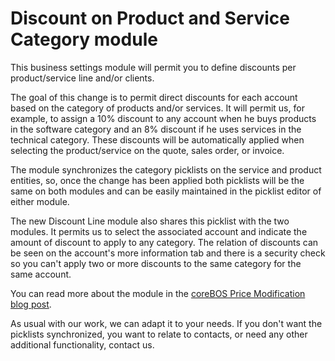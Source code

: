 Discount on Product and Service Category module
=======

This business settings module will permit you to define discounts per product/service line and/or clients.

The goal of this change is to permit direct discounts for each account based on the category of products and/or services. It will permit us, for example, to assign a 10% discount to any account when he buys products in the software category and an 8% discount if he uses services in the technical category. These discounts will be automatically applied when selecting the product/service on the quote, sales order, or invoice.

The module synchronizes the category picklists on the service and product entities, so, once the change has been applied both picklists will be the same on both modules and can be easily maintained in the picklist editor of either module.

The new Discount Line module also shares this picklist with the two modules. It permits us to select the associated account and indicate the amount of discount to apply to any category. The relation of discounts can be seen on the account's more information tab and there is a security check so you can't apply two or more discounts to the same category for the same account.

You can read more about the module in the [coreBOS Price Modification blog post](https://blog.corebos.org/blog/pricecalculation).

As usual with our work, we can adapt it to your needs. If you don't want the picklists synchronized, you want to relate to contacts, or need any other additional functionality, contact us.
